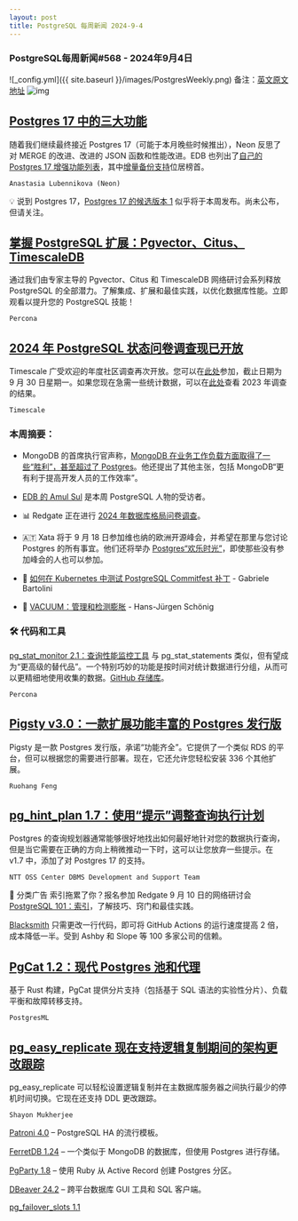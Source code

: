```yaml
---
layout: post
title: PostgreSQL 每周新闻 2024-9-4
---
```

### PostgreSQL每周新闻#568 - 2024年9月4日
![_config.yml]({{ site.baseurl }}/images/PostgresWeekly.png)
备注：[英文原文地址](https://postgresweekly.com/issues/568)
![img](https://res.cloudinary.com/cpress/image/upload/w_1280,e_sharpen:60,q_auto/wymc982loxcwpkjvzxv1.jpg)
## [Postgres 17 中的三大功能](https://postgresweekly.com/link/158955/web)
随着我们继续最终接近 Postgres 17（可能于本月晚些时候推出），Neon 反思了对 MERGE 的改进、改进的 JSON 函数和性能改进。EDB 也列出了[自己的 Postgres 17 增强功能列表](https://postgresweekly.com/link/159300/web)，其中[增量备份支持](https://postgresweekly.com/link/159301/web)位居榜首。

`Anastasia Lubennikova (Neon) `

💡 说到 Postgres 17，[Postgres 17 的候选版本 1](https://postgresweekly.com/link/159302/web) 似乎将于本周发布。尚未公布，但请关注。

## [掌握 PostgreSQL 扩展：Pgvector、Citus、TimescaleDB](https://postgresweekly.com/link/159298/web)
通过我们由专家主导的 Pgvector、Citus 和 TimescaleDB 网络研讨会系列释放 PostgreSQL 的全部潜力。了解集成、扩展和最佳实践，以优化数据库性能。立即观看以提升您的 PostgreSQL 技能！


`Percona `
## [2024 年 PostgreSQL 状态问卷调查现已开放](https://postgresweekly.com/link/159303/web)
Timescale 广受欢迎的年度社区调查再次开放。您可以在[此处](https://postgresweekly.com/link/159304/web)参加，截止日期为 9 月 30 日星期一。如果您现在急需一些统计数据，可以在[此处](https://postgresweekly.com/link/159305/web)查看 2023 年调查的结果。


`Timescale  `

### 本周摘要：

* MongoDB 的首席执行官声称，[MongoDB 在业务工作负载方面取得了一些“胜利”，甚至超过了 Postgres](https://postgresweekly.com/link/159306/web)。他还提出了其他主张，包括 MongoDB“更有利于提高开发人员的工作效率”。

* [EDB 的 Amul Sul](https://postgresweekly.com/link/159307/web) 是本周 PostgreSQL 人物的受访者。

* 📊 Redgate 正在进行 [2024 年数据库格局问卷调查](https://postgresweekly.com/link/159308/web)。

* 🇦🇹 Xata 将于 9 月 18 日参加维也纳的欧洲开源峰会，并希望在那里与您讨论 Postgres 的所有事宜。他们还将举办 [Postgres“欢乐时光”](https://postgresweekly.com/link/159309/web)，即使那些没有参加峰会的人也可以参加。

* 📄 [如何在 Kubernetes 中测试 PostgreSQL Commitfest 补丁](https://postgresweekly.com/link/159310/web) - Gabriele Bartolini

* 📄 [VACUUM：管理和检测膨胀](https://postgresweekly.com/link/159311/web) - Hans-Jürgen Schönig

### 🛠 代码和工具

[pg_stat_monitor 2.1：查询性能监控工具](https://postgresweekly.com/link/158975/web) 
与 pg_stat_statements 类似，但有望成为“更高级的替代品”。一个特别巧妙的功能是按时间对统计数据进行分组，从而可以更精细地使用收集的数据。[GitHub 存储库](https://postgresweekly.com/link/159313/web)。


`Percona`
## [Pigsty v3.0：一款扩展功能丰富的 Postgres 发行版](https://postgresweekly.com/link/159314/web)
Pigsty 是一款 Postgres 发行版，承诺“功能齐全”。它提供了一个类似 RDS 的平台，但可以根据您的需要进行部署。现在，它还允许您轻松安装 336 个其他扩展。


`Ruohang Feng`
## [pg_hint_plan 1.7：使用“提示”调整查询执行计划](https://postgresweekly.com/link/159314/web)
Postgres 的查询规划器通常能够很好地找出如何最好地针对您的数据执行查询，但是当它需要在正确的方向上稍微推动一下时，这可以让您放弃一些提示。在 v1.7 中，添加了对 Postgres 17 的支持。


`NTT OSS Center DBMS Development and Support Team`

📰 分类广告
索引拖累了你？报名参加 Redgate 9 月 10 日的网络研讨会 [PostgreSQL 101：索引](https://postgresweekly.com/link/159318/web)，了解技巧、窍门和最佳实践。

[Blacksmith](https://postgresweekly.com/link/159319/web) 只需更改一行代码，即可将 GitHub Actions 的运行速度提高 2 倍，成本降低一半。受到 Ashby 和 Slope 等 100 多家公司的信赖。

## [PgCat 1.2：现代 Postgres 池和代理](https://postgresweekly.com/link/159320/web)
基于 Rust 构建，PgCat 提供分片支持（包括基于 SQL 语法的实验性分片）、负载平衡和故障转移支持。


`PostgresML`
## [pg_easy_replicate 现在支持逻辑复制期间的架构更改跟踪](https://postgresweekly.com/link/159321/web)
pg_easy_replicate 可以轻松设置逻辑复制并在主数据库服务器之间执行最少的停机时间切换。它现在还支持 DDL 更改跟踪。


`Shayon Mukherjee`


[Patroni 4.0](https://postgresweekly.com/link/159323/web) – PostgreSQL HA 的流行模板。

[FerretDB 1.24](https://postgresweekly.com/link/159324/web) – 一个类似于 MongoDB 的数据库，但使用 Postgres 进行存储。

[PgParty 1.8](https://postgresweekly.com/link/159325/web) – 使用 Ruby 从 Active Record 创建 Postgres 分区。

[DBeaver 24.2](https://postgresweekly.com/link/159326/web) – 跨平台数据库 GUI 工具和 SQL 客户端。

[pg_failover_slots 1.1](https://postgresweekly.com/link/159327/web)